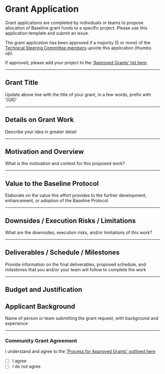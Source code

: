# Grant Application
Grant applications are completed by individuals or teams to propose allocation of Baseline grant funds to a specific project. Please use this application template and submit an issue.

The grant application has been approved if a majority (5 or more) of the [Technical Steering Committee members](https://docs.baseline-protocol.org/governance/technical-steering-committee) upvote this application (thumbs up).

If approved, please add your project to the ['Approved Grants' list here](https://github.com/eea-oasis/baseline-grants/blob/main/Approved-Grants-2022.md).

---

## Grant Title
Update above line with the title of your grant, in a few words, prefix with '[GR]'

---

## Details on Grant Work
Describe your idea in greater detail

---

## Motivation and Overview
What is the motivation and context for this proposed work?

---

## Value to the Baseline Protocol
Elaborate on the value this effort provides to the further development, enhancement, or adoption of the Baseline Protocol

---

## Downsides / Execution Risks / Limitations
What are the downsides, execution risks, and/or limitations of this work?

---

## Deliverables / Schedule / Milestones
Provide information on the final deliverables, proposed schedule, and milestones that you and/or your team will follow to complete the work

---

## Budget and Justification
<!-- Provide proposed amount that should be paid (in USD) for the grant work, with detailed justification -->


## Applicant Background
Name of person or team submitting the grant request, with background and experience 

---

### Community Grant Agreement 
I understand and agree to the ['Process for Approved Grants' outlined here](https://github.com/eea-oasis/baseline-grants/blob/main/README.md)
- [ ] I agree 
- [ ] I do not agree
